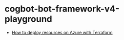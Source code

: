 # cogbot-bot-framework-v4-playground

- [How to deploy resources on Azure with Terraform](./docs/iac/README.md)
